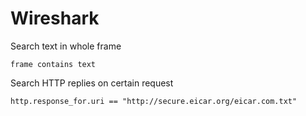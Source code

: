 # Wireshark

Search text in whole frame

```text
frame contains text
```

Search HTTP replies on certain request

```text
http.response_for.uri == "http://secure.eicar.org/eicar.com.txt"
```